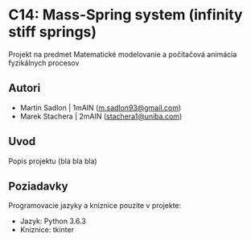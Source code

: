 # C14: Mass-Spring system (infinity stiff springs)

Projekt na predmet Matematické modelovanie a počítačová animácia fyzikálnych procesov

## Autori

* Martin Sadlon | 1mAIN (m.sadlon93@gmail.com)
* Marek Stachera | 2mAIN (stachera1@uniba.com)

## Uvod

Popis projektu (bla bla bla)

## Poziadavky

Programovacie jazyky a kniznice pouzite v projekte:


* Jazyk: Python 3.6.3
* Kniznice: tkinter
